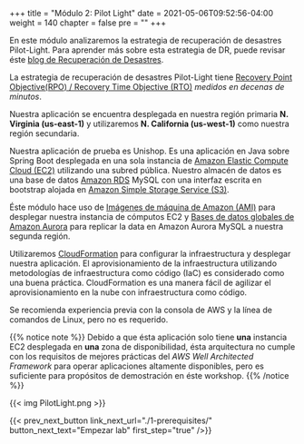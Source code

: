 +++
title = "Módulo 2: Pilot Light"
date = 2021-05-06T09:52:56-04:00
weight = 140
chapter = false
pre = ""
+++


En este módulo analizaremos la estrategia de recuperación de desastres Pilot-Light. Para aprender más sobre esta estrategia de DR, puede revisar éste [blog de Recuperación de Desastres](https://aws.amazon.com/blogs/architecture/disaster-recovery-dr-architecture-on-aws-part-iii-pilot-light-and-warm-standby/).

La estrategia de recuperación de desastres Pilot-Light tiene [Recovery Point Objective(RPO) / Recovery Time Objective (RTO)](https://docs.aws.amazon.com/wellarchitected/latest/reliability-pillar/disaster-recovery-dr-objectives.html) _medidos en decenas de minutos_.

Nuestra aplicación se encuentra desplegada en nuestra región primaria **N. Virginia (us-east-1)** y utilizaremos **N. California (us-west-1)** como nuestra región secundaria.

Nuestra aplicación de prueba es Unishop. Es una aplicación en Java sobre Spring Boot desplegada en una sola instancia de [Amazon Elastic Compute Cloud (EC2)](https://aws.amazon.com/es/ec2/) utilizando una subred pública. Nuestro almacén de datos es una base de datos [Amazon RDS](https://aws.amazon.com/es/rds/) MySQL con una interfaz escrita en bootstrap alojada en [Amazon Simple Storage Service (S3)](https://aws.amazon.com/pm/serv-s3).

Éste módulo hace uso de [Imágenes de máquina de Amazon (AMI)](https://docs.aws.amazon.com/es_es/AWSEC2/latest/UserGuide/AMIs.html) para desplegar nuestra instancia de cómputos EC2 y [Bases de datos globales de Amazon Aurora](https://aws.amazon.com/es/rds/aurora/global-database/) para replicar la data en Amazon Aurora MySQL a nuestra segunda región.

Utilizaremos [CloudFormation](https://aws.amazon.com/es/cloudformation/) para configurar la infraestructura y desplegar nuestra aplicación. El aprovisionamiento de la infraestructura utilizando metodologías de infraestructura como código (IaC) es considerado como una buena práctica. CloudFormation es una manera fácil de agilizar el aprovisionamiento en la nube con infraestructura como código.

Se recomienda experiencia previa con la consola de AWS y la línea de comandos de Linux, pero no es requerido.

{{% notice note %}}
Debido a que ésta aplicación solo tiene **una** instancia EC2 desplegada en **una** zona de disponibilidad, ésta arquitectura no cumple con los requisitos de mejores prácticas del _AWS Well Architected Framework_ para operar aplicaciones altamente disponibles, pero es suficiente para propósitos de demostración en éste workshop.
{{% /notice %}}

{{< img PilotLight.png >}}

{{< prev_next_button link_next_url="./1-prerequisites/" button_next_text="Empezar lab" first_step="true" />}}

